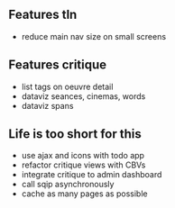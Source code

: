 ## Features tln

- reduce main nav size on small screens


## Features critique

- list tags on oeuvre detail
- dataviz seances, cinemas, words
- dataviz spans


## Life is too short for this

- use ajax and icons with todo app
- refactor critique views with CBVs
- integrate critique to admin dashboard
- call sqip asynchronously
- cache as many pages as possible
